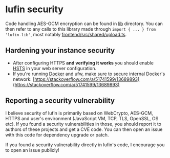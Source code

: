# lufin security

Code handling AES-GCM encryption can be found in [lib](./lib/) directory. You can then refer to any calls to this library made through `import { ... } from 'lufin-lib'`, most notably [frontend/src/shared/upload.ts](./frontend/src/shared/upload.ts).

## Hardening your instance security

- After configuring HTTPS **and verifying it works** you should enable [HSTS](https://developer.mozilla.org/en-US/docs/Web/HTTP/Reference/Headers/Strict-Transport-Security) in your web server configuration.
- If you're running [Docker](./INSTALL.md#Docker) and ufw, make sure to secure internal Docker's network: [https://stackoverflow.com/a/51741599/13689893](https://stackoverflow.com/a/51741599/13689893)

## Reporting a security vulnerability

I believe security of lufin is primarily based on WebCrypto, AES-GCM, HTTPS and user's environment (JavaScript VM, TCP, TLS, OpenSSL, OS etc). If you found a security vulnerabilities in those, you should report it to authors of these projects and get a CVE code. You can then open an issue with this code for dependency upgrade or patch.

If you found a security vulnerability directly in lufin's code, I encourage you to open an issue publicly!